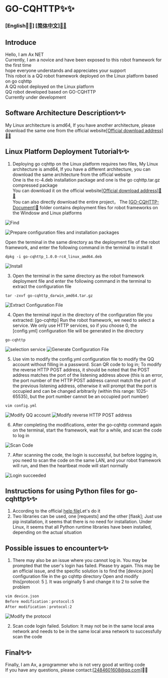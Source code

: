 # GO-CQHTTP✨✨
### [English📗📗]  [[简体中文]📘📘](Chinese.md)

## Introduce
Hello, I am Ax NET<br>
Currently, I am a novice and have been exposed to this robot framework for the first time<br>
hope everyone understands and appreciates your support<br>
This robot is a QQ robot framework deployed on the Linux platform based on go cqhttp<br>
A QQ robot deployed on the Linux platform<br>
QQ robot developed based on GO-CQHTTP<br>
Currently under development<br>

## Software Architecture Description✨✨
My Linux architecture is amd64, If you have another architecture, please download the same one from the official website[[Official download address]📁📁](https://github.com/Mrs4s/go-cqhttp/releases)

## Linux Platform Deployment Tutorial✨✨
1. Deploying go cqhttp on the Linux platform requires two files, My Linux architecture is amd64, If you have a different architecture, you can download the same architecture from the official website<br>
One is the rc-4.deb installation package and one is the go cqhttp.tar.gz compressed package<br>
You can download it on the official website[[Official download address]📁📁](https://github.com/Mrs4s/go-cqhttp/releases)<br>
You can also directly download the entire project， The [[GO-CQHTTP-Document]📁](GO-CQHTTP-Document) folder contains deployment files for robot frameworks on the Windosw and Linux platforms<br>

![Find](images/Find_the_deb.png)

![Prepare configuration files and installation packages](images/准备安装包.png)

Open the terminal in the same directory as the deployment file of the robot framework, and enter the following command in the terminal to install it

```
dpkg -i go-cqhttp_1.0.0-rc4_linux_amd64.deb
```

![Install](images/安装cqhttp.png)

3. Open the terminal in the same directory as the robot framework deployment file and enter the following command in the terminal to extract the configuration file

```
tar -zxvf go-cqhttp_darwin_amd64.tar.gz
```

![Extract Configuration File](images/解压配置文件.png)

4. Open the terminal input in the directory of the configuration file you extracted: [go-cqhttp] Run the robot framework, we need to select a service. We only use HTTP services, so if you choose 0, the [config.yml] configuration file will be generated in the directory

```
go-cqhttp
```

![selection service](images/选择服务.png)
![Generate Configuration File](images/修改config.yml配置文件.png)

5. Use vim to modify the config.yml configuration file to modify the QQ account without filling in a password. Scan QR code to log in; To modify the reverse HTTP POST address, it should be noted that the POST address matches the port of the listening address above (this is an error, the port number of the HTTP POST address cannot match the port of the previous listening address, otherwise it will prompt that the port is occupied and can be changed arbitrarily (within this range: 1025-65535), but the port number cannot be an occupied port number)

```
vim config.yml
```

![Modify QQ account](images/修改QQ号.png)
![Modify reverse HTTP POST address](images/修改ip地址.png)

6. After completing the modifications, enter the go-cqhttp command again on the terminal, start the framework, wait for a while, and scan the code to log in

![Scan Code](images/扫码登录.png)

7. After scanning the code, the login is successful, but before logging in, you need to scan the code on the same LAN, and your robot framework will run, and then the heartbeat mode will start normally

![Login succeeded](images/登录成功.png)

## Instructions for using Python files for go-cqhttp✨✨
1. According to the official [help file](https://docs.go-cqhttp.org/)Let's do it
2. Two libraries can be used, one [requests] and the other [flask]; Just use pip installation, it seems that there is no need for installation. Under Linux, it seems that all Python runtime libraries have been installed, depending on the actual situation

## Possible issues to encounter✨✨
1. There may also be an issue where you cannot log in. You may be prompted that the user's login has failed. Please try again. This may be an official issue, and the specific solution is to find the [device.json] configuration file in the go cqhttp directory
Open and modify this[protocol: 5 ]. It was originally 5 and change it to 2 to solve the problem

```
vim device.json
Before modification：protocol:5
After modification：protocol:2
```

![Modify the protocol](images/修改protocol.png)

2. Scan code login failed. Solution: It may not be in the same local area network and needs to be in the same local area network to successfully scan the code

## Final✨✨
Finally, I am Ax, a programmer who is not very good at writing code<br>
If you have any questions, please contact:[2484601608@qq.com]📧📧
